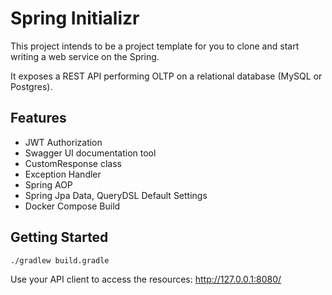 # Spring Initializr
This project intends to be a project template for you to clone and start writing a web service on the Spring.

It exposes a REST API performing OLTP on a relational database (MySQL or Postgres).

## Features
- JWT Authorization
- Swagger UI documentation tool
- CustomResponse class
- Exception Handler
- Spring AOP
- Spring Jpa Data, QueryDSL Default Settings
- Docker Compose Build

## Getting Started
```shell
./gradlew build.gradle 
```

Use your API client to access the resources: http://127.0.0.1:8080/